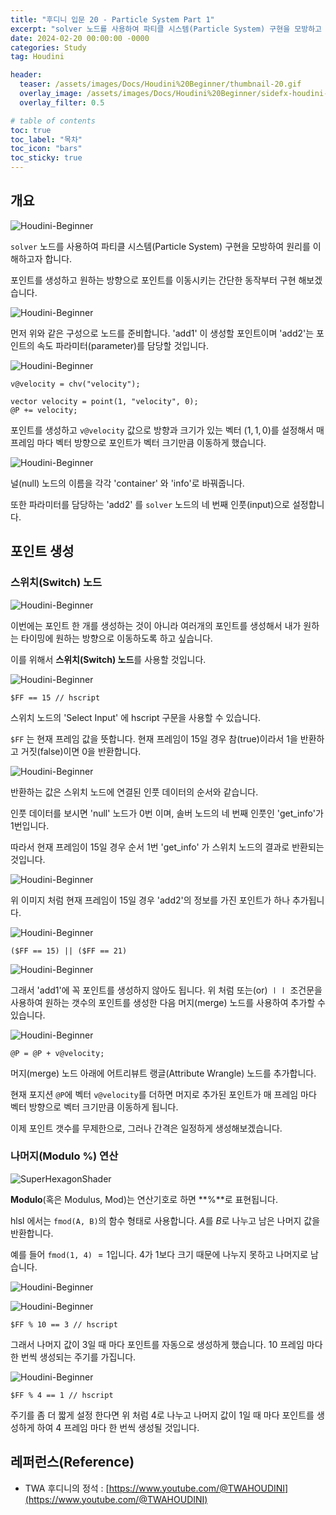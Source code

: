 ```yaml
---
title: "후디니 입문 20 - Particle System Part 1"
excerpt: "solver 노드를 사용하여 파티클 시스템(Particle System) 구현을 모방하고 원리를 이해하고자 합니다."
date: 2024-02-20 00:00:00 -0000
categories: Study
tag: Houdini

header:
  teaser: /assets/images/Docs/Houdini%20Beginner/thumbnail-20.gif
  overlay_image: /assets/images/Docs/Houdini%20Beginner/sidefx-houdini-hd-logo-01.png
  overlay_filter: 0.5

# table of contents
toc: true
toc_label: "목차"
toc_icon: "bars"
toc_sticky: true
---
```


## 개요

![Houdini-Beginner](/assets/images/Docs/Houdini%20Beginner/135.gif)

`solver` 노드를 사용하여 파티클 시스템(Particle System) 구현을 모방하여 원리를 이해하고자 합니다. 

포인트를 생성하고 원하는 방향으로 포인트를 이동시키는 간단한 동작부터 구현 해보겠습니다.

![Houdini-Beginner](/assets/images/Docs/Houdini%20Beginner/172.png)

먼저 위와 같은 구성으로 노드를 준비합니다. 'add1' 이 생성할 포인트이며 'add2'는 포인트의 속도 파라미터(parameter)를 담당할 것입니다.

![Houdini-Beginner](/assets/images/Docs/Houdini%20Beginner/130.gif)

```hlsl
v@velocity = chv("velocity");
```

```hlsl
vector velocity = point(1, "velocity", 0);
@P += velocity;
```

포인트를 생성하고 `v@velocity` 값으로 방향과 크기가 있는 벡터 ${(1, 1, 0)}$를 설정해서 매 프레임 마다 벡터 방향으로 포인트가 벡터 크기만큼 이동하게 했습니다.

![Houdini-Beginner](/assets/images/Docs/Houdini%20Beginner/173.png)

널(null) 노드의 이름을 각각 'container' 와 'info'로 바꿔줍니다.

또한 파라미터를 담당하는 'add2' 를 `solver` 노드의 네 번째 인풋(input)으로 설정합니다.

## 포인트 생성
### 스위치(Switch) 노드

![Houdini-Beginner](/assets/images/Docs/Houdini%20Beginner/175.png)

이번에는 포인트 한 개를 생성하는 것이 아니라 여러개의 포인트를 생성해서 내가 원하는 타이밍에 원하는 방향으로 이동하도록 하고 싶습니다. 

이를 위해서 **스위치(Switch) 노드**를 사용할 것입니다.

![Houdini-Beginner](/assets/images/Docs/Houdini%20Beginner/174.png)

```hlsl
$FF == 15 // hscript
```

스위치 노드의 'Select Input' 에 hscript 구문을 사용할 수 있습니다.

`$FF` 는 현재 프레임 값을 뜻합니다. 현재 프레임이 ${15}$일 경우 참(true)이라서 ${1}$을 반환하고 거짓(false)이면 ${0}$을 반환합니다.

![Houdini-Beginner](/assets/images/Docs/Houdini%20Beginner/131.gif)

반환하는 값은 스위치 노드에 연결된 인풋 데이터의 순서와 같습니다. 

인풋 데이터를 보시면 'null' 노드가 ${0}$번 이며, 솔버 노드의 네 번째 인풋인 'get_info'가 ${1}$번입니다.

따라서 현재 프레임이 ${15}$일 경우 순서 ${1}$번 'get_info' 가 스위치 노드의 결과로 반환되는 것입니다.

![Houdini-Beginner](/assets/images/Docs/Houdini%20Beginner/132.gif)

위 이미지 처럼 현재 프레임이 ${15}$일 경우 'add2'의 정보를 가진 포인트가 하나 추가됩니다.

![Houdini-Beginner](/assets/images/Docs/Houdini%20Beginner/176.png)

```hlsl
($FF == 15) || ($FF == 21)
```

![Houdini-Beginner](/assets/images/Docs/Houdini%20Beginner/177.png)

그래서 'add1'에 꼭 포인트를 생성하지 않아도 됩니다. 위 처럼 또는(or) ${\mid\mid}$ 조건문을 사용하여 원하는 갯수의 포인트를 생성한 다음 머지(merge) 노드를 사용하여 추가할 수 있습니다.

![Houdini-Beginner](/assets/images/Docs/Houdini%20Beginner/133.gif)

```hlsl
@P = @P + v@velocity;
```

머지(merge) 노드 아래에 어트리뷰트 랭글(Attribute Wrangle) 노드를 추가합니다.

현재 포지션 `@P`에 벡터 `v@velocity`를 더하면 머지로 추가된 포인트가 매 프레임 마다 벡터 방향으로 벡터 크기만큼 이동하게 됩니다.

이제 포인트 갯수를 무제한으로, 그러나 간격은 일정하게 생성해보겠습니다. 

### 나머지(Modulo %) 연산

![SuperHexagonShader](/assets/images/Docs/Super%20Hexagon%20Shader/005.gif)

**Modulo**(혹은 Modulus, Mod)는 연산기호로 하면 **%**로 표현됩니다. 

hlsl 에서는 `fmod(A, B)`의 함수 형태로 사용합니다. ${A}$를 ${B}$로 나누고 남은 나머지 값을 반환합니다.

예를 들어 `fmod(1, 4)` ${= 1}$입니다. ${4}$가 ${1}$보다 크기 때문에 나누지 못하고 나머지로 남습니다.

![Houdini-Beginner](/assets/images/Docs/Houdini%20Beginner/134.gif)

![Houdini-Beginner](/assets/images/Docs/Houdini%20Beginner/178.png)

```hlsl
$FF % 10 == 3 // hscript
```

그래서 나머지 값이 ${3}$일 때 마다 포인트를 자동으로 생성하게 했습니다. ${10}$ 프레임 마다 한 번씩 생성되는 주기를 가집니다.

![Houdini-Beginner](/assets/images/Docs/Houdini%20Beginner/135.gif)

```hlsl
$FF % 4 == 1 // hscript
```

주기를 좀 더 짧게 설정 한다면 위 처럼 ${4}$로 나누고 나머지 값이 ${1}$일 때 마다 포인트를 생성하게 하여 ${4}$ 프레임 마다 한 번씩 생성될 것입니다.

## 레퍼런스(Reference)
- TWA 후디니의 정석 : [https://www.youtube.com/@TWAHOUDINI](https://www.youtube.com/@TWAHOUDINI)
